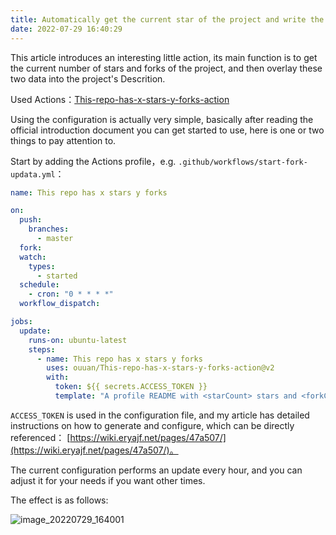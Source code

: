 ```yaml
---
title: Automatically get the current star of the project and write the fork to the Description
date: 2022-07-29 16:40:29
---
```


This article introduces an interesting little action, its main function is to get the current number of stars and forks of the project, and then overlay these two data into the project's Descrition.

Used Actions：[This-repo-has-x-stars-y-forks-action](https://github.com/ouuan/This-repo-has-x-stars-y-forks-action)

Using the configuration is actually very simple, basically after reading the official introduction document you can get started to use, here is one or two things to pay attention to.

Start by adding the Actions profile，e.g. `.github/workflows/start-fork-updata.yml`：

```yml
name: This repo has x stars y forks

on:
  push:
    branches:
      - master
  fork:
  watch:
    types:
      - started
  schedule:
    - cron: "0 * * * *"
  workflow_dispatch:

jobs:
  update:
    runs-on: ubuntu-latest
    steps:
      - name: This repo has x stars y forks
        uses: ouuan/This-repo-has-x-stars-y-forks-action@v2
        with:
          token: ${{ secrets.ACCESS_TOKEN }}
          template: "A profile README with <starCount> stars and <forkCount> forks 🌟"
```

`ACCESS_TOKEN` is used in the configuration file, and my article has detailed instructions on how to generate and configure, which can be directly referenced： [https://wiki.eryajf.net/pages/47a507/](https://wiki.eryajf.net/pages/47a507/)。

The current configuration performs an update every hour, and you can adjust it for your needs if you want other times.

The effect is as follows:

![image_20220729_164001](/img/image_20220729_164001.png)
